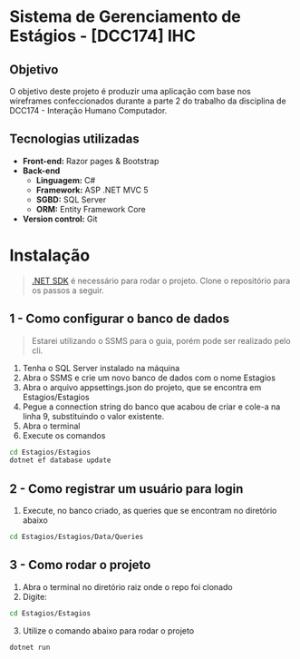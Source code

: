 # Sistema de Gerenciamento de Estágios - [DCC174] IHC
## Objetivo
O objetivo deste projeto é produzir uma aplicação com base nos wireframes confeccionados 
durante a parte 2 do trabalho da disciplina de DCC174 - Interação Humano Computador.

## Tecnologias utilizadas
- **Front-end:** Razor pages & Bootstrap
- **Back-end**
    - **Linguagem:** C# 
    - **Framework:** ASP .NET MVC 5 
    - **SGBD:** SQL Server
    - **ORM:** Entity Framework Core
- **Version control:** Git

# Instalação
>  [.NET SDK](https://dotnet.microsoft.com/en-us/download) é necessário para rodar o projeto.
 Clone o repositório para os passos a seguir.

## 1 - Como configurar o banco de dados
>  Estarei utilizando o SSMS para o guia, porém pode ser realizado pelo cli.

1. Tenha o  SQL Server instalado na máquina 
2. Abra o SSMS e crie um novo banco de dados com o nome Estagios
3. Abra o arquivo appsettings.json do projeto, que se encontra em Estagios/Estagios
4. Pegue a connection string do banco que acabou de criar e cole-a na linha 9, substituindo o valor existente.
5. Abra o terminal
6. Execute os comandos
```sh
cd Estagios/Estagios
dotnet ef database update
```

## 2 - Como registrar um usuário para login
1. Execute, no banco criado, as queries que se encontram no diretório abaixo
```sh
cd Estagios/Estagios/Data/Queries
```

## 3 - Como rodar o projeto
1. Abra o terminal no diretório raiz onde o repo foi clonado
2. Digite:
```sh
cd Estagios/Estagios
```
3. Utilize o comando abaixo para rodar o projeto
```sh
dotnet run
```

